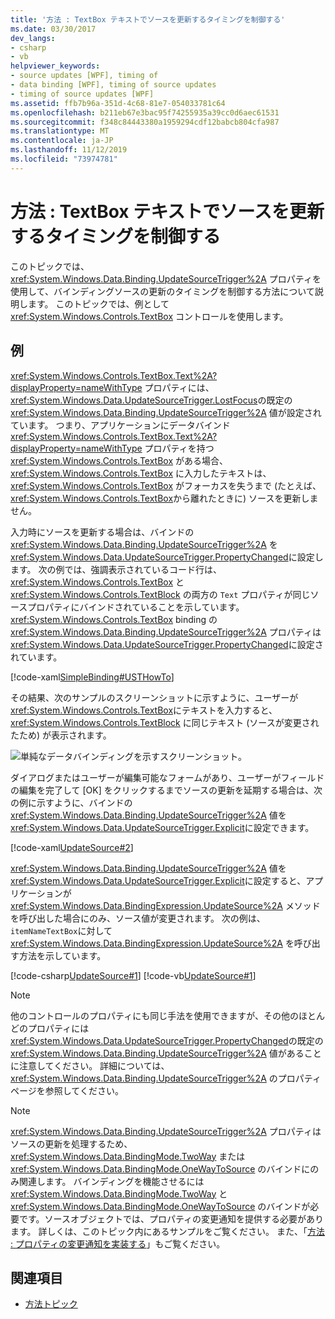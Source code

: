```yaml
---
title: '方法 : TextBox テキストでソースを更新するタイミングを制御する'
ms.date: 03/30/2017
dev_langs:
- csharp
- vb
helpviewer_keywords:
- source updates [WPF], timing of
- data binding [WPF], timing of source updates
- timing of source updates [WPF]
ms.assetid: ffb7b96a-351d-4c68-81e7-054033781c64
ms.openlocfilehash: b211eb67e3bac95f74255935a39cc0d6aec61531
ms.sourcegitcommit: f348c84443380a1959294cdf12babcb804cfa987
ms.translationtype: MT
ms.contentlocale: ja-JP
ms.lasthandoff: 11/12/2019
ms.locfileid: "73974781"
---
```

# <a name="how-to-control-when-the-textbox-text-updates-the-source"></a>方法 : TextBox テキストでソースを更新するタイミングを制御する
このトピックでは、<xref:System.Windows.Data.Binding.UpdateSourceTrigger%2A> プロパティを使用して、バインディングソースの更新のタイミングを制御する方法について説明します。 このトピックでは、例として <xref:System.Windows.Controls.TextBox> コントロールを使用します。

## <a name="example"></a>例
 <xref:System.Windows.Controls.TextBox.Text%2A?displayProperty=nameWithType> プロパティには、<xref:System.Windows.Data.UpdateSourceTrigger.LostFocus>の既定の <xref:System.Windows.Data.Binding.UpdateSourceTrigger%2A> 値が設定されています。 つまり、アプリケーションにデータバインド <xref:System.Windows.Controls.TextBox.Text%2A?displayProperty=nameWithType> プロパティを持つ <xref:System.Windows.Controls.TextBox> がある場合、<xref:System.Windows.Controls.TextBox> に入力したテキストは、<xref:System.Windows.Controls.TextBox> がフォーカスを失うまで (たとえば、<xref:System.Windows.Controls.TextBox>から離れたときに) ソースを更新しません。

 入力時にソースを更新する場合は、バインドの <xref:System.Windows.Data.Binding.UpdateSourceTrigger%2A> を <xref:System.Windows.Data.UpdateSourceTrigger.PropertyChanged>に設定します。 次の例では、強調表示されているコード行は、<xref:System.Windows.Controls.TextBox> と <xref:System.Windows.Controls.TextBlock> の両方の `Text` プロパティが同じソースプロパティにバインドされていることを示しています。 <xref:System.Windows.Controls.TextBox> binding の <xref:System.Windows.Data.Binding.UpdateSourceTrigger%2A> プロパティは <xref:System.Windows.Data.UpdateSourceTrigger.PropertyChanged>に設定されています。

 [!code-xaml[SimpleBinding#USTHowTo](~/samples/snippets/visualbasic/VS_Snippets_Wpf/SimpleBinding/VisualBasic/Page1.xaml?highlight=33-39,41-42)]

 その結果、次のサンプルのスクリーンショットに示すように、ユーザーが <xref:System.Windows.Controls.TextBox>にテキストを入力すると、<xref:System.Windows.Controls.TextBlock> に同じテキスト (ソースが変更されたため) が表示されます。

 ![単純なデータバインディングを示すスクリーンショット。](./media/how-to-control-when-the-textbox-text-updates-the-source/data-binding-simple-binding-sample.png)

 ダイアログまたはユーザーが編集可能なフォームがあり、ユーザーがフィールドの編集を完了して [OK] をクリックするまでソースの更新を延期する場合は、次の例に示すように、バインドの <xref:System.Windows.Data.Binding.UpdateSourceTrigger%2A> 値を <xref:System.Windows.Data.UpdateSourceTrigger.Explicit>に設定できます。

 [!code-xaml[UpdateSource#2](~/samples/snippets/csharp/VS_Snippets_Wpf/UpdateSource/CSharp/Window1.xaml#2)]

 <xref:System.Windows.Data.Binding.UpdateSourceTrigger%2A> 値を <xref:System.Windows.Data.UpdateSourceTrigger.Explicit>に設定すると、アプリケーションが <xref:System.Windows.Data.BindingExpression.UpdateSource%2A> メソッドを呼び出した場合にのみ、ソース値が変更されます。 次の例は、`itemNameTextBox`に対して <xref:System.Windows.Data.BindingExpression.UpdateSource%2A> を呼び出す方法を示しています。

 [!code-csharp[UpdateSource#1](~/samples/snippets/csharp/VS_Snippets_Wpf/UpdateSource/CSharp/Window1.xaml.cs#1)]
 [!code-vb[UpdateSource#1](~/samples/snippets/visualbasic/VS_Snippets_Wpf/UpdateSource/VisualBasic/Window1.xaml.vb#1)]

> [!NOTE]
> 他のコントロールのプロパティにも同じ手法を使用できますが、その他のほとんどのプロパティには <xref:System.Windows.Data.UpdateSourceTrigger.PropertyChanged>の既定の <xref:System.Windows.Data.Binding.UpdateSourceTrigger%2A> 値があることに注意してください。 詳細については、<xref:System.Windows.Data.Binding.UpdateSourceTrigger%2A> のプロパティページを参照してください。

> [!NOTE]
> <xref:System.Windows.Data.Binding.UpdateSourceTrigger%2A> プロパティはソースの更新を処理するため、<xref:System.Windows.Data.BindingMode.TwoWay> または <xref:System.Windows.Data.BindingMode.OneWayToSource> のバインドにのみ関連します。 バインディングを機能させるには <xref:System.Windows.Data.BindingMode.TwoWay> と <xref:System.Windows.Data.BindingMode.OneWayToSource> のバインドが必要です。ソースオブジェクトでは、プロパティの変更通知を提供する必要があります。 詳しくは、このトピック内にあるサンプルをご覧ください。 また、「[方法 : プロパティの変更通知を実装する](how-to-implement-property-change-notification.md)」もご覧ください。

## <a name="see-also"></a>関連項目

- [方法トピック](data-binding-how-to-topics.md)

